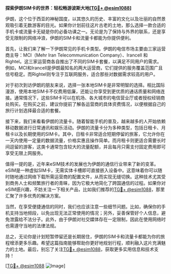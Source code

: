 **探索伊朗SIM卡的世界：轻松畅游波斯大地[[TG💪+ @esim1088](https://t.me/s/esim1088)]**

伊朗，这个位于西亚的神秘国度，以其悠久的历史、丰富的文化以及壮丽的自然景观吸引着无数游客的目光。如果你计划前往这片古老的土地，那么选择一款合适的手机卡或流量卡无疑是你的必备功课之一。无论是为了保持与外界的联系，还是享受无限制的网络冲浪，伊朗的SIM卡和流量卡都能为你提供便利。

首先，让我们来了解一下伊朗常见的手机卡类型。伊朗的电信市场主要由三家运营商主导：MCI（Mehr Iran Telecommunication Company）、Irancell 和 Rightel。这三家运营商各自推出了不同的SIM卡套餐，以满足不同用户的需求。例如，MCI和Irancell是伊朗最知名的两大运营商，它们提供的服务覆盖范围广且信号稳定。而Rightel则专注于互联网服务，适合那些对数据需求较高的用户。

对于初次到访伊朗的朋友来说，选择一张本地SIM卡是非常明智的选择。相比国际漫游，使用本地SIM卡不仅费用低廉，还能让你享受到更优质的通话质量和网络连接。通常情况下，这些SIM卡可以在机场、各大城市的电信营业厅或者授权经销商处购买。在购买之前，建议你提前了解各运营商的具体资费情况，以便根据自己的旅行计划选择最合适的套餐。

接下来，我们来看看伊朗的流量卡。随着智能手机的普及，越来越多的人开始依赖移动数据进行日常通讯和娱乐活动。伊朗的流量卡分为多种类型，包括日租卡、月租卡以及长期使用的SIM卡。其中，日租卡非常适合短期停留的旅客，它允许你在一天内使用一定量的数据流量，价格实惠且操作简单。而月租卡则更适合需要长时间逗留的游客，这类卡通常包含较大的流量配额，并且每月只需支付固定费用即可享受无限上网服务。

值得一提的是，近年来eSIM技术的发展也为伊朗的通信行业带来了新的变革。eSIM是一种虚拟SIM卡，无需实体卡槽即可直接嵌入设备中。这意味着你可以随时随地通过网络下载所需运营商的配置文件，从而实现无缝切换。这种技术尤其受到商务人士和频繁旅行者的青睐，因为它极大地简化了跨国通信的过程。如果你对eSIM感兴趣，不妨关注一下相关产品，比如我们推荐的[TG💪+ @esim1088](https://t.me/s/esim1088)，那里汇聚了许多优秀的解决方案。

当然，在享受便捷通信的同时，我们也应该注意一些细节问题。比如，确保你的手机支持当地频段，以免出现无法正常使用的情况；另外，妥善保管好个人信息，避免泄露给不法分子。此外，由于伊朗对社交媒体存在一定限制，因此在使用网络时也需遵守当地的法律法规。

总之，无论你是计划短暂停留还是长期居住，伊朗的SIM卡和流量卡都能为你的旅程增添更多乐趣。希望这篇指南能够帮助你更好地规划行程，顺利融入这片充满魅力的土地。最后，别忘了关注[TG💪+ @esim1088](https://t.me/s/esim1088)，获取更多实用信息和技术支持！

[[TG💪+ @esim1088](https://t.me/s/esim1088) ![Image](https://i.postimg.cc/4NQfJmqS/Snipaste-2025-05-13-00-14-12.png)]
